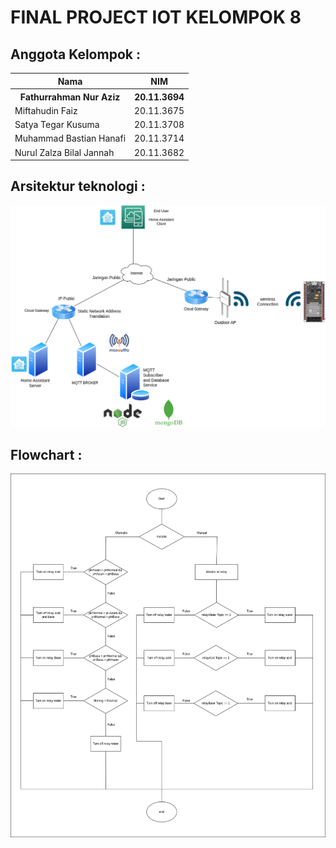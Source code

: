 <h1>FINAL PROJECT IOT KELOMPOK 8</h1>

<h2>Anggota Kelompok : </h2>

<table>
    <tr>
        <th>Nama</th>
        <th>NIM</th>
    </tr>
    <tr>
        <th>Fathurrahman Nur Aziz</th>
        <th>20.11.3694</th>
    </tr>
    <tr>
        <td>Miftahudin Faiz</td>
        <td>20.11.3675</td>
    </tr>
    <tr>
        <td>Satya Tegar Kusuma</td>
        <td>20.11.3708</td>
    </tr>
    <tr>
        <td>Muhammad Bastian Hanafi</td>
        <td>20.11.3714</td>
    </tr>
    <tr>
        <td>Nurul Zalza Bilal Jannah</td>
        <td>20.11.3682</td>
    </tr>
</table>

<h2>Arsitektur teknologi : </h2>

![Alt text](./ARCHITECTURE/architecture_technology.png?raw=true "ARCHITECTURE TECHNOLOGY")


<h2>Flowchart : </h2>

![Alt text](./ARCHITECTURE/diagram_alur.png?raw=true "FLOW DIAGRAM")

